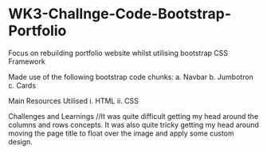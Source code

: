 # WK3-Challnge-Code-Bootstrap-Portfolio
Focus on rebuilding portfolio website whilst utilising bootstrap CSS Framework

Made use of the following bootstrap code chunks:
a. Navbar
b. Jumbotron
c. Cards

Main Resources Utilised
i. HTML
ii. CSS

Challenges and Learnings
//It was quite difficult getting my head around the columns and rows concepts. It was also quite tricky getting my head around moving the page title to float over the image and apply some custom design.